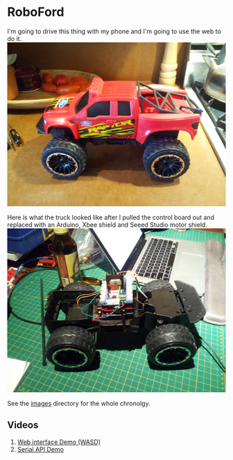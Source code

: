 RoboFord
========

I'm going to drive this thing with my phone and I'm going to use the web to do it.
![RC truck before](https://github.com/strux/RoboFord/blob/master/images/2012-11-11%2014.48.27.jpg?raw=true)

Here is what the truck looked like after I pulled the control board out and replaced with an Arduino, Xbee shield and Seeed Studio motor shield.
![RC truck after](https://github.com/strux/RoboFord/blob/master/images/2012-11-11%2023.42.17.jpg?raw=true)

See the [images](https://github.com/strux/RoboFord/tree/master/images) directory for the whole chronolgy.

Videos
-----
1. [Web interface Demo (WASD)](http://www.youtube.com/watch?v=R5lOUvUdgT8)
2. [Serial API Demo](http://www.youtube.com/watch?v=DoezDSYH7t4)
